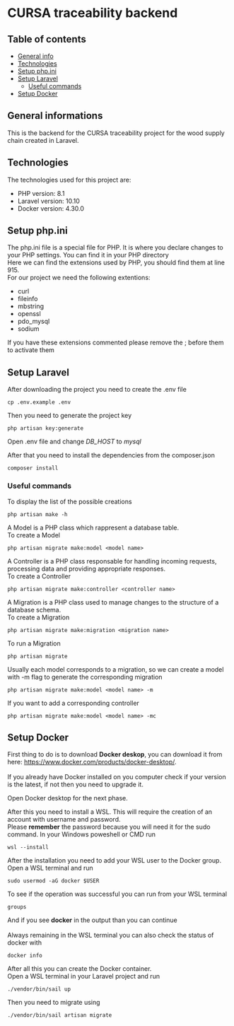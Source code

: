 # CURSA traceability backend

## Table of contents
* [General info](#general-informations)
* [Technologies](#technologies)
* [Setup php.ini](#setup-phpini)
* [Setup Laravel](#setup-laravel)
    * [Useful commands](#useful-commands)
* [Setup Docker](#setup-docker)

## General informations
This is the backend for the CURSA traceability project for the wood supply chain created in Laravel.

## Technologies
The technologies used for this project are:
* PHP version: 8.1
* Laravel version: 10.10
* Docker version: 4.30.0

## Setup php.ini
The php.ini file is a special file for PHP. It is where you declare changes to your PHP settings. You can find it in your PHP directory<br>
Here we can find the extensions used by PHP, you should find them at line 915.<br>
For our project we need the following extentions:
* curl
* fileinfo
* mbstring
* openssl
* pdo_mysql
* sodium

If you have these extensions commented please remove the ; before them to activate them

## Setup Laravel
After downloading the project you need to create the .env file
```
cp .env.example .env
```
Then you need to generate the project key
```
php artisan key:generate
```

Open .env file and change *DB_HOST* to *mysql*

After that you need to install the dependencies from the composer.json
```
composer install
```

### Useful commands
To display the list of the possible creations
```
php artisan make -h
```
A Model is a PHP class which rappresent a database table.<br>
To create a Model
```
php artisan migrate make:model <model name>
```
A Controller is a PHP class responsable for handling incoming requests, processing data and providing appropriate responses.<br>
To create a Controller
```
php artisan migrate make:controller <controller name>
```
A Migration is a PHP class used to manage changes to the structure of a database schema.<br>
To create a Migration
```
php artisan migrate make:migration <migration name>
```
To run a Migration
```
php artisan migrate
```

Usually each model corresponds to a migration, so we can create a model with -m flag to generate the corresponding migration
```
php artisan migrate make:model <model name> -m
```
If you want to add a corresponding controller
```
php artisan migrate make:model <model name> -mc
```

## Setup Docker
First thing to do is to download **Docker deskop**, you can download it from here: https://www.docker.com/products/docker-desktop/. <br>
<br>
If you already have Docker installed on you computer check if your version is the latest, if not then you need to upgrade it.

Open Docker desktop for the next phase.

After this you need to install a WSL. This will require the creation of an account with username and password.<br>
Please **remember** the password because you will need it for the sudo command.
In your Windows poweshell or CMD run
```
wsl --install
```
After the installation you need to add your WSL user to the Docker group.<br>
Open a WSL terminal and run
```
sudo usermod -aG docker $USER
```
To see if the operation was successful you can run from your WSL terminal
```
groups
```
And if you see **docker** in the output than you can continue<br>
<br>
Always remaining in the WSL terminal you can also check the status of docker with
```
docker info
```
After all this you can create the Docker container.<br>
Open a WSL terminal in your Laravel project and run
```
./vendor/bin/sail up
```
Then you need to migrate using
```
./vendor/bin/sail artisan migrate
```

